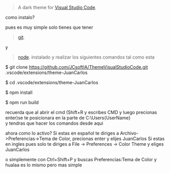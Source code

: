
> A dark theme for [Visual Studio Code](http://code.visualstudio.com).

como instalo?

pues es muy simple solo tienes que tener

>[git](https://git-scm.com/downloads).

y

>[node](https://nodejs.org/es/download/).
instalado y realizar los siguientes comandos tal como esta

$ git clone https://github.com/JCsoftIA/ThemeVisualStudioCode.git .vscode/extensions/theme-JuanCarlos

$ cd .vscode/extensions/theme-JuanCarlos

$ npm install

$ npm run build

recuerda  que al abrir el cmd (Shift+R y escribes CMD y luego precionas enter)se te posicionara en la parte de C:\Users\{UserName}\
y tendras que hacer los comandos desde aqui


ahora como lo activo?
Si estas en español te diriges a Archivo->Preferencias->Tema de Color, precionas enter y elijes JuanCarlos
Si estas en ingles pues solo te diriges a File -> Preferences -> Color Theme y eliges JuanCarlos

o simplemente con Ctrl+Shift+P y buscas Preferencias:Tema de Color y hualaa es lo mismo pero mas simple 